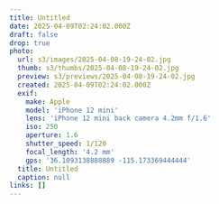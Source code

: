 ```yaml
---
title: Untitled
date: 2025-04-09T02:24:02.000Z
draft: false
drop: true
photo:
  url: s3/images/2025-04-08-19-24-02.jpg
  thumb: s3/thumbs/2025-04-08-19-24-02.jpg
  preview: s3/previews/2025-04-08-19-24-02.jpg
  created: 2025-04-09T02:24:02.000Z
  exif:
    make: Apple
    model: 'iPhone 12 mini'
    lens: 'iPhone 12 mini back camera 4.2mm f/1.6'
    iso: 250
    aperture: 1.6
    shutter_speed: 1/120
    focal_length: '4.2 mm'
    gps: '36.1093138888889 -115.173369444444'
  title: Untitled
  caption: null
links: []
---
```

